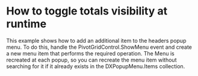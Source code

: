 # How to toggle totals visibility at runtime


<p>This example shows how to add an additional item to the headers popup menu. To do this, handle the PivotGridControl.ShowMenu event and create a new menu item that performs the required operation. The Menu is recreated at each popup, so you can recreate the menu item without searching for it if it already exists in the DXPopupMenu.Items collection.</p>

<br/>


